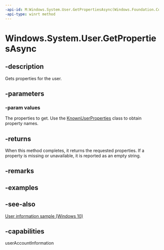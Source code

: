 ```yaml
---
-api-id: M:Windows.System.User.GetPropertiesAsync(Windows.Foundation.Collections.IVectorView{System.String})
-api-type: winrt method
---
```


<!-- Method syntax
public Windows.Foundation.IAsyncOperation<Windows.Foundation.Collections.IPropertySet> GetPropertiesAsync(Windows.Foundation.Collections.IVectorView<System.String> values)
-->

# Windows.System.User.GetPropertiesAsync

## -description
Gets properties for the user.

## -parameters
### -param values
The properties to get. Use the [KnownUserProperties](knownuserproperties.md) class to obtain property names.

## -returns
When this method completes, it returns the requested properties. If a property is missing or unavailable, it is reported as an empty string.

## -remarks

## -examples

## -see-also
[User information sample (Windows 10)](http://go.microsoft.com/fwlink/p/?LinkId=620617)

## -capabilities
userAccountInformation

